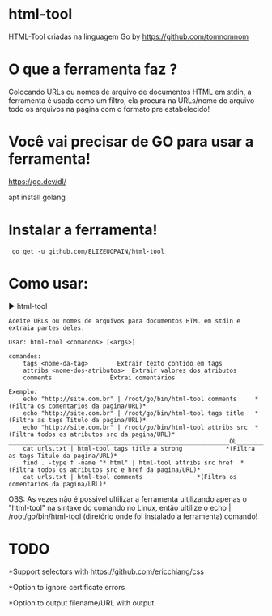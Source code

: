 # html-tool
HTML-Tool criadas na linguagem Go by https://github.com/tomnomnom
# O que a ferramenta faz ?
Colocando URLs ou nomes de arquivo de documentos HTML em stdin, a ferramenta é usada como um filtro, ela procura na URLs/nome do arquivo todo os arquivos na página com o formato pre estabelecido! 
# Você vai precisar de GO para usar a ferramenta!
https://go.dev/dl/

apt install golang 
# Instalar a ferramenta!
```
 go get -u github.com/ELIZEUOPAIN/html-tool

```
# Como usar:
▶ html-tool 

```
Aceite URLs ou nomes de arquivos para documentos HTML em stdin e extraia partes deles.

Usar: html-tool <comandos> [<args>]

comandos:
	tags <nome-da-tag>        Extrair texto contido em tags
	attribs <nome-dos-atributos>  Extrair valores dos atributos
	comments                Extrai comentários

Exemplo:
	echo "http://site.com.br" | /root/go/bin/html-tool comments 	*(Filtra os comentarios da pagina/URL)*
	echo "http://site.com.br" | /root/go/bin/html-tool tags title 	*(Filtra as tags Titulo da pagina/URL)*
	echo "http://site.com.br" | /root/go/bin/html-tool attribs src 	*(Filtra todos os atributos src da pagina/URL)*
_____________________________________________________________OU___________________________________________________________________________
	cat urls.txt | html-tool tags title a strong			*(Filtra as tags Titulo da pagina/URL)*
	find . -type f -name "*.html" | html-tool attribs src href 	*(Filtra todos os atributos src e href da pagina/URL)*
	cat urls.txt | html-tool comments 				*(Filtra os comentarios da pagina/URL)*
```

OBS: As vezes não é possivel ultilizar a ferramenta ultilizando apenas o "html-tool" na sintaxe do comando no Linux, então ultilize o echo
| /root/go/bin/html-tool (diretório onde foi instalado a ferramenta) comando! 
# TODO

*Support selectors with https://github.com/ericchiang/css
        
*Option to ignore certificate errors
        
*Option to output filename/URL with output
